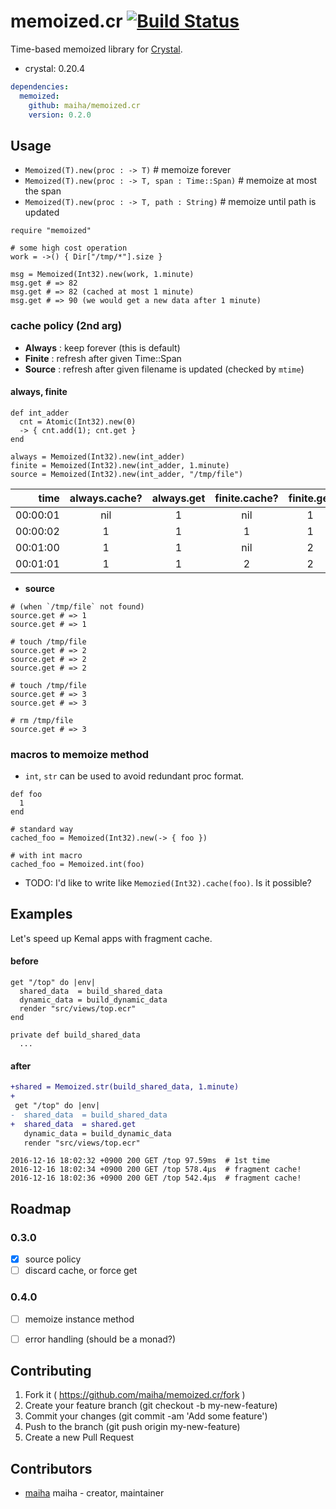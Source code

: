 # memoized.cr [![Build Status](https://travis-ci.org/maiha/memoized.cr.svg?branch=master)](https://travis-ci.org/maiha/memoized.cr)

Time-based memoized library for [Crystal](http://crystal-lang.org/).

- crystal: 0.20.4

```yaml
dependencies:
  memoized:
    github: maiha/memoized.cr
    version: 0.2.0
```

## Usage

- `Memoized(T).new(proc : -> T)` # memoize forever
- `Memoized(T).new(proc : -> T, span : Time::Span)` # memoize at most the span
- `Memoized(T).new(proc : -> T, path : String)` # memoize until path is updated

```crystal
require "memoized"

# some high cost operation
work = ->() { Dir["/tmp/*"].size }

msg = Memoized(Int32).new(work, 1.minute)
msg.get # => 82
msg.get # => 82 (cached at most 1 minute)
msg.get # => 90 (we would get a new data after 1 minute)
```

### cache policy (2nd arg)

- **Always** : keep forever (this is default)
- **Finite** : refresh after given Time::Span
- **Source** : refresh after given filename is updated (checked by `mtime`)

#### **always**, **finite**

```crystal
def int_adder
  cnt = Atomic(Int32).new(0)
  -> { cnt.add(1); cnt.get }
end
  
always = Memoized(Int32).new(int_adder)
finite = Memoized(Int32).new(int_adder, 1.minute)
source = Memoized(Int32).new(int_adder, "/tmp/file")
```

|time    | always.cache? | always.get | finite.cache? | finite.get | 
|-------:|:-------------:|:----------:|:-------------:|:----------:|
|00:00:01|            nil|           1|            nil|           1|
|00:00:02|              1|           1|              1|           1|
|00:01:00|              1|           1|            nil|           2|
|00:01:01|              1|           1|              2|           2|

- **source**

```crystal
# (when `/tmp/file` not found)
source.get # => 1
source.get # => 1

# touch /tmp/file
source.get # => 2
source.get # => 2
source.get # => 2

# touch /tmp/file
source.get # => 3
source.get # => 3

# rm /tmp/file
source.get # => 3
```

### macros to memoize method

- `int`, `str` can be used to avoid redundant proc format.

```crystal
def foo
  1
end

# standard way
cached_foo = Memoized(Int32).new(-> { foo })

# with int macro
cached_foo = Memoized.int(foo)
```

- TODO: I'd like to write like `Memozied(Int32).cache(foo)`. Is it possible?

## Examples

Let's speed up Kemal apps with fragment cache.

#### before

```crystal
get "/top" do |env|
  shared_data  = build_shared_data
  dynamic_data = build_dynamic_data
  render "src/views/top.ecr"
end

private def build_shared_data
  ...
```

#### after

```diff
+shared = Memoized.str(build_shared_data, 1.minute)
+
 get "/top" do |env|
-  shared_data  = build_shared_data
+  shared_data  = shared.get
   dynamic_data = build_dynamic_data
   render "src/views/top.ecr"
```

```
2016-12-16 18:02:32 +0900 200 GET /top 97.59ms  # 1st time
2016-12-16 18:02:34 +0900 200 GET /top 578.4µs  # fragment cache!
2016-12-16 18:02:36 +0900 200 GET /top 542.4µs  # fragment cache!
```


## Roadmap

### 0.3.0

- [x] source policy
- [ ] discard cache, or force get

### 0.4.0

- [ ] memoize instance method
- [ ] error handling (should be a monad?)


## Contributing

1. Fork it ( https://github.com/maiha/memoized.cr/fork )
2. Create your feature branch (git checkout -b my-new-feature)
3. Commit your changes (git commit -am 'Add some feature')
4. Push to the branch (git push origin my-new-feature)
5. Create a new Pull Request

## Contributors

- [maiha](https://github.com/maiha) maiha - creator, maintainer
